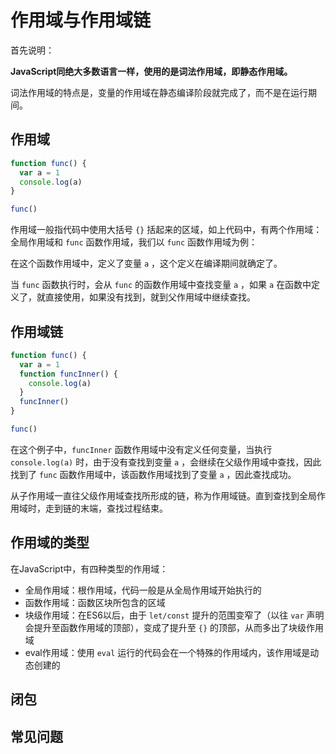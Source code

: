# 作用域与作用域链

首先说明：

**JavaScript同绝大多数语言一样，使用的是词法作用域，即静态作用域。**

词法作用域的特点是，变量的作用域在静态编译阶段就完成了，而不是在运行期间。

## 作用域

```js
function func() {
  var a = 1
  console.log(a)
}

func()
```

作用域一般指代码中使用大括号 `{}` 括起来的区域，如上代码中，有两个作用域：全局作用域和 `func` 函数作用域，我们以 `func` 函数作用域为例：

在这个函数作用域中，定义了变量 `a` ，这个定义在编译期间就确定了。

当 `func` 函数执行时，会从 `func` 的函数作用域中查找变量 `a` ，如果 `a` 在函数中定义了，就直接使用，如果没有找到，就到父作用域中继续查找。

## 作用域链

```js
function func() {
  var a = 1
  function funcInner() {
    console.log(a)
  }
  funcInner()
}

func()
```

在这个例子中，`funcInner` 函数作用域中没有定义任何变量，当执行 `console.log(a)` 时，由于没有查找到变量 `a` ，会继续在父级作用域中查找，因此找到了 `func` 函数作用域中，该函数作用域找到了变量 `a` ，因此查找成功。

从子作用域一直往父级作用域查找所形成的链，称为作用域链。直到查找到全局作用域时，走到链的末端，查找过程结束。

## 作用域的类型

在JavaScript中，有四种类型的作用域：

- 全局作用域：根作用域，代码一般是从全局作用域开始执行的
- 函数作用域：函数区块所包含的区域
- 块级作用域：在ES6以后，由于 `let/const` 提升的范围变窄了（以往 `var` 声明会提升至函数作用域的顶部），变成了提升至 `{}` 的顶部，从而多出了块级作用域
- eval作用域：使用 `eval` 运行的代码会在一个特殊的作用域内，该作用域是动态创建的

## 闭包

<Todo />

## 常见问题

<Todo />


